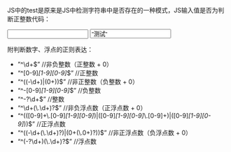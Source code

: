 JS中的test是原来是JS中检测字符串中是否存在的一种模式，JS输入值是否为判断正整数代码： 

<script type=”text/javascript”> 
　　function test() { 
　　　　var num = document.getElementById(“num”).value; 
　　　　if (num==”") { 
　　　　　　alert(‘请输入内容’); 
　　　　　　return false; 
　　　　} 
　　　　if (!(/(^[1-9]\d*$)/.test(num))) { 
　　　　　　alert(‘输入的不是正整数’); 
　　　　　　return false; 
　　　　}else { 
　　　　　　alert(‘输入的是正整数’); 
　　　　} 
　　} 
</script> 

<html> 
<body> 
<input type=”text” id=”num” /> 
<input type=”button” value=”测试” onclick=”return test()” /> 
</body> 
</html> 

附判断数字、浮点的正则表达：
 
- ”^\\d+$” //非负整数（正整数 + 0）
- “^[0-9]*[1-9][0-9]*$” //正整数
- “^((-\\d+)|(0+))$” //非正整数（负整数 + 0）
- “^-[0-9]*[1-9][0-9]*$” //负整数
- “^-?\\d+$” //整数
- “^\\d+(\\.\\d+)?$” //非负浮点数（正浮点数 + 0）
- “^(([0-9]+\\.[0-9]*[1-9][0-9]*)|([0-9]*[1-9][0-9]*\\.[0-9]+)|([0-9]*[1-9][0-9]*))$” //正浮点数
- “^((-\\d+(\\.\\d+)?)|(0+(\\.0+)?))$” //非正浮点数（负浮点数 + 0）
- “^(-?\\d+)(\\.\\d+)?$” //浮点数